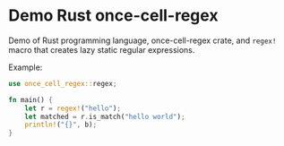 # Demo Rust once-cell-regex

Demo of Rust programming language, once-cell-regex crate, and `regex!` macro that creates lazy static regular expressions.

Example:

```rust
use once_cell_regex::regex;

fn main() {
    let r = regex!("hello");
    let matched = r.is_match("hello world");
    println!("{}", b);
}
```
